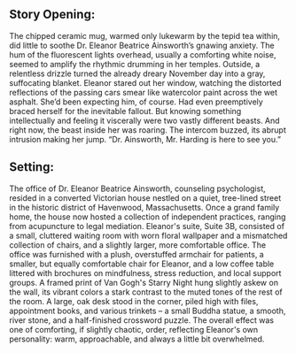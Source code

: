 ## Story Opening:

The chipped ceramic mug, warmed only lukewarm by the tepid tea within, did little to soothe Dr. Eleanor Beatrice Ainsworth’s gnawing anxiety. The hum of the fluorescent lights overhead, usually a comforting white noise, seemed to amplify the rhythmic drumming in her temples. Outside, a relentless drizzle turned the already dreary November day into a gray, suffocating blanket. Eleanor stared out her window, watching the distorted reflections of the passing cars smear like watercolor paint across the wet asphalt. She’d been expecting him, of course. Had even preemptively braced herself for the inevitable fallout. But knowing something intellectually and feeling it viscerally were two vastly different beasts. And right now, the beast inside her was roaring. The intercom buzzed, its abrupt intrusion making her jump. “Dr. Ainsworth, Mr. Harding is here to see you.”

## Setting:

The office of Dr. Eleanor Beatrice Ainsworth, counseling psychologist, resided in a converted Victorian house nestled on a quiet, tree-lined street in the historic district of Havenwood, Massachusetts. Once a grand family home, the house now hosted a collection of independent practices, ranging from acupuncture to legal mediation. Eleanor's suite, Suite 3B, consisted of a small, cluttered waiting room with worn floral wallpaper and a mismatched collection of chairs, and a slightly larger, more comfortable office. The office was furnished with a plush, overstuffed armchair for patients, a smaller, but equally comfortable chair for Eleanor, and a low coffee table littered with brochures on mindfulness, stress reduction, and local support groups. A framed print of Van Gogh's Starry Night hung slightly askew on the wall, its vibrant colors a stark contrast to the muted tones of the rest of the room. A large, oak desk stood in the corner, piled high with files, appointment books, and various trinkets – a small Buddha statue, a smooth, river stone, and a half-finished crossword puzzle. The overall effect was one of comforting, if slightly chaotic, order, reflecting Eleanor's own personality: warm, approachable, and always a little bit overwhelmed.
